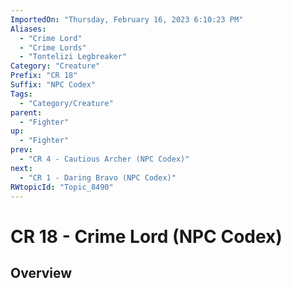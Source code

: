 ```yaml
---
ImportedOn: "Thursday, February 16, 2023 6:10:23 PM"
Aliases:
  - "Crime Lord"
  - "Crime Lords"
  - "Tontelizi Legbreaker"
Category: "Creature"
Prefix: "CR 18"
Suffix: "NPC Codex"
Tags:
  - "Category/Creature"
parent:
  - "Fighter"
up:
  - "Fighter"
prev:
  - "CR 4 - Cautious Archer (NPC Codex)"
next:
  - "CR 1 - Daring Bravo (NPC Codex)"
RWtopicId: "Topic_8490"
---
```

# CR 18 - Crime Lord (NPC Codex)
## Overview
